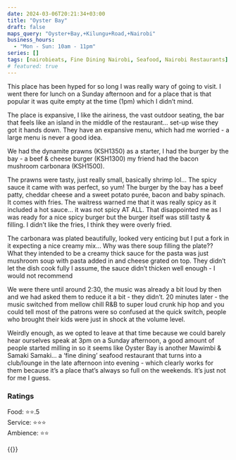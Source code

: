 ```yaml
---
date: 2024-03-06T20:21:34+03:00
title: "Oyster Bay"
draft: false
maps_query: "Oyster+Bay,+Kilungu+Road,+Nairobi"
business_hours:
  - "Mon - Sun: 10am - 11pm"
series: []
tags: [nairobieats, Fine Dining Nairobi, Seafood, Nairobi Restaurants]
# featured: true
---
```


This place has been hyped for so long I was really wary of going to visit. I went there for lunch on a Sunday afternoon and for a place that is that popular it was quite empty at the time (1pm) which I didn’t mind.

The place is expansive, I like the airiness, the vast outdoor seating, the bar that feels like an island in the middle of the restaurant… set-up wise they got it hands down. They have an expansive menu, which had me worried - a large menu is never a good idea.

We had the dynamite prawns (KSH1350) as a starter, I had the burger by the bay - a beef & cheese burger (KSH1300) my friend had the bacon mushroom carbonara (KSH1500).

The prawns were tasty, just really small, basically shrimp lol… The spicy sauce it came with was perfect, so yum! The burger by the bay has a beef patty, cheddar cheese and a sweet potato purée, bacon and baby spinach. It comes with fries. The waitress warned me that it was really spicy as it included a hot sauce… it was not spicy AT ALL. That disappointed me as I was ready for a nice spicy burger but the burger itself was still tasty & filling. I didn’t like the fries, I think they were overly fried.

The carbonara was plated beautifully, looked very enticing but I put a fork in it expecting a nice creamy mix... Why was there soup filling the plate?? What they intended to be a creamy thick sauce for the pasta was just mushroom soup with pasta added in and cheese grated on top. They didn’t let the dish cook fully I assume, the sauce didn’t thicken well enough - I would not recommend

We were there until around 2:30, the music was already a bit loud by then and we had asked them to reduce it a bit - they didn’t. 20 minutes later - the music switched from mellow chill R&B to super loud crunk hip hop and you could tell most of the patrons were so confused at the quick switch, people who brought their kids were just in shock at the volume level.

Weirdly enough, as we opted to leave at that time because we could barely hear ourselves speak at 3pm on a Sunday afternoon, a good amount of people started milling in so it seems like Oyster Bay is another Mawimbi & Samaki Samaki… a ‘fine dining’ seafood restaurant that turns into a club/lounge in the late afternoon into evening - which clearly works for them because it’s a place that’s always so full on the weekends. It’s just not for me I guess.

### Ratings

Food: ⭐️⭐️.5<br>
Service: ⭐️⭐️⭐️<br>
Ambience: ⭐️⭐️<br>

{{<remote-image-gallery key="oyster-bay">}}
